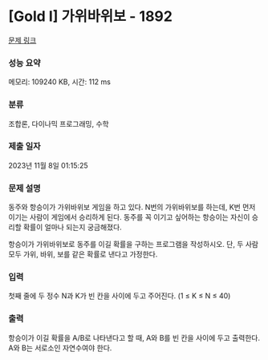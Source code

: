 # [Gold I] 가위바위보 - 1892 

[문제 링크](https://www.acmicpc.net/problem/1892) 

### 성능 요약

메모리: 109240 KB, 시간: 112 ms

### 분류

조합론, 다이나믹 프로그래밍, 수학

### 제출 일자

2023년 11월 8일 01:15:25

### 문제 설명

<p>동주와 항승이가 가위바위보 게임을 하고 있다. N번의 가위바위보를 하는데, K번 먼저 이기는 사람이 게임에서 승리하게 된다. 동주를 꼭 이기고 싶어하는 항승이는 자신이 승리할 확률이 얼마나 되는지 궁금해졌다.</p>

<p>항승이가 가위바위보로 동주를 이길 확률을 구하는 프로그램을 작성하시오. 단, 두 사람 모두 가위, 바위, 보를 같은 확률로 낸다고 가정한다.</p>

### 입력 

 <p>첫째 줄에 두 정수 N과 K가 빈 칸을 사이에 두고 주어진다. (1 ≤ K ≤ N ≤ 40)</p>

### 출력 

 <p>항승이가 이길 확률을 A/B로 나타낸다고 할 때, A와 B를 빈 칸을 사이에 두고 출력한다. A와 B는 서로소인 자연수여야 한다.</p>

